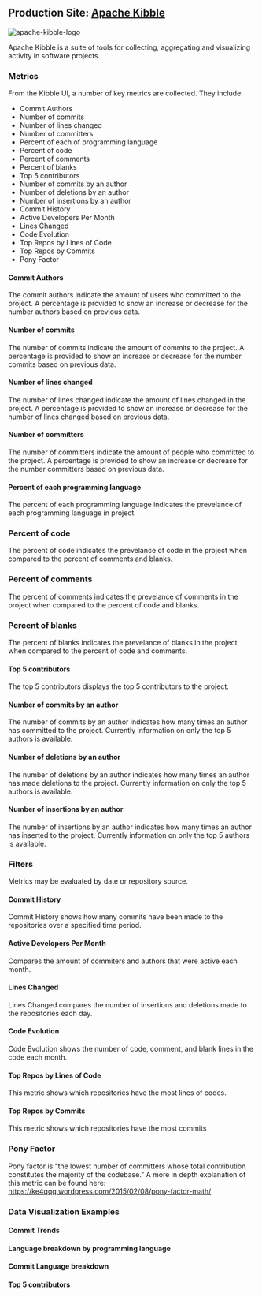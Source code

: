 ## Production Site: [Apache Kibble](https://github.com/apache/kibble)

![apache-kibble-logo](https://github.com/apache/kibble/blob/master/ui/images/kibble-logo.png)


Apache Kibble is a suite of tools for collecting, aggregating and visualizing activity in software projects. 

### Metrics

From the Kibble UI, a number of key metrics are collected. They include:
* Commit Authors
* Number of commits
* Number of lines changed
* Number of committers 
* Percent of each of programming language
* Percent of code
* Percent of comments
* Percent of blanks
* Top 5 contributors
* Number of commits by an author
* Number of deletions by an author
* Number of insertions by an author
* Commit History
* Active Developers Per Month
* Lines Changed
* Code Evolution
* Top Repos by Lines of Code
* Top Repos by Commits
* Pony Factor

#### Commit Authors
The commit authors indicate the amount of users who committed to the project. A percentage is provided to show an increase or decrease for the number authors based on previous data. 

#### Number of commits
The number of commits indicate the amount of commits to the project. A percentage is provided to show an increase or decrease for the number commits based on previous data. 

#### Number of lines changed
The number of lines changed indicate the amount of lines changed in the project. A percentage is provided to show an increase or decrease for the number of lines changed based on previous data. 

#### Number of committers 
The number of committers indicate the amount of people who committed to the project. A percentage is provided to show an increase or decrease for the number committers based on previous data. 

#### Percent of each programming language
The percent of each programming language indicates the prevelance of each programming language in project. 

### Percent of code
The percent of code indicates the prevelance of code in the project when compared to the percent of comments and blanks. 

### Percent of comments
The percent of comments indicates the prevelance of comments in the project when compared to the percent of code and blanks. 

### Percent of blanks
The percent of blanks indicates the prevelance of blanks in the project when compared to the percent of code and comments. 

#### Top 5 contributors
The top 5 contributors displays the top 5 contributors to the project. 

#### Number of commits by an author
The number of commits by an author indicates how many times an author has committed to the project. Currently information on only the top 5 authors is available. 

#### Number of deletions by an author
The number of deletions by an author indicates how many times an author has made deletions to the project. Currently information on only the top 5 authors is available. 

#### Number of insertions by an author
The number of insertions by an author indicates how many times an author has inserted to the project. Currently information on only the top 5 authors is available. 

### Filters
Metrics may be evaluated by date or repository source. 


#### Commit History
Commit History shows how many commits have been made to the repositories over a specified time period.

#### Active Developers Per Month
Compares the amount of commiters and authors that were active each month.

#### Lines Changed
Lines Changed compares the number of insertions and deletions made to the repositories each day.

#### Code Evolution
Code Evolution shows the number of code, comment, and blank lines in the code each month.

#### Top Repos by Lines of Code
This metric shows which repositories have the most lines of codes.

#### Top Repos by Commits
This metric shows which repositories have the most commits

### Pony Factor
Pony factor is “the lowest number of committers whose total contribution constitutes the majority of the codebase.” 
A more in depth explanation of this metric can be found here: https://ke4qqq.wordpress.com/2015/02/08/pony-factor-math/



### Data Visualization Examples
#### Commit Trends

#### Language breakdown by programming language

#### Commit Language breakdown 

#### Top 5 contributors



